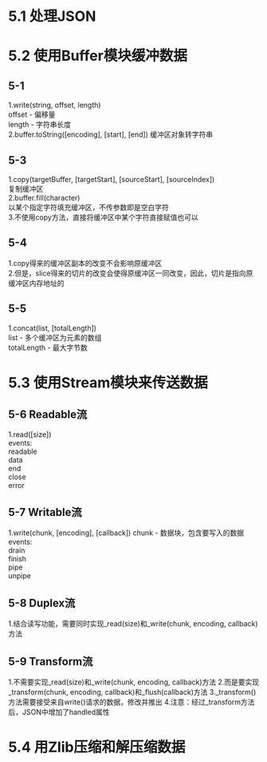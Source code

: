 # 5.1 处理JSON
# 5.2 使用Buffer模块缓冲数据
## 5-1
1.write(string, offset, length)<br/>
offset - 偏移量<br/>
length - 字符串长度<br/>
2.buffer.toString([encoding], [start], [end])
缓冲区对象转字符串<br/>
## 5-3
1.copy(targetBuffer, [targetStart], [sourceStart], [sourceIndex])<br/>
复制缓冲区<br/>
2.buffer.fill(character)<br/>
以某个指定字符填充缓冲区，不传参数即是空白字符<br/>
3.不使用copy方法，直接将缓冲区中某个字符直接赋值也可以<br/>
## 5-4
1.copy得来的缓冲区副本的改变不会影响原缓冲区<br/>
2.但是，slice得来的切片的改变会使得原缓冲区一同改变，因此，切片是指向原缓冲区内存地址的<br/>
## 5-5
1.concat(list, [totalLength])<br/>
list - 多个缓冲区为元素的数组<br/>
totalLength - 最大字节数<br/>
# 5.3 使用Stream模块来传送数据
## 5-6 Readable流
1.read([size])<br/>
events:<br/>
  readable<br/>
  data<br/>
  end<br/>
  close<br/>
  error<br/>
## 5-7 Writable流
1.write(chunk, [encoding], [callback])
chunk - 数据块，包含要写入的数据
events:<br/>
  drain<br/>
  finish<br/>
  pipe<br/>
  unpipe<br/>
## 5-8 Duplex流
1.结合读写功能，需要同时实现_read(size)和_write(chunk, encoding, callback)方法<br/>
## 5-9 Transform流
1.不需要实现_read(size)和_write(chunk, encoding, callback)方法
2.而是要实现_transform(chunk, encoding, callback)和_flush(callback)方法
3._transform()方法需要接受来自write()请求的数据，修改并推出
4.注意：经过_transform方法后，JSON中增加了handled属性
# 5.4 用Zlib压缩和解压缩数据


